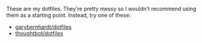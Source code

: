 These are my dotfiles. They're pretty messy so I wouldn't recommend using them as a starting point. Instead, try one of these:

* [garybernhardt/dotfiles](https://github.com/garybernhardt/dotfiles)
* [thoughtbot/dotfiles](https://github.com/thoughtbot/dotfiles)
